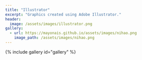 ```yaml
---
title: "Illustrator"
excerpt: "Graphics created using Adobe Illustrator."
header:
  image: /assets/images/illustrator.png
gallery:
  - url: https://mayonais.github.io/assets/images/nihao.png
    image_path: /assets/images/nihao.png
---
```

{% include gallery id="gallery" %}